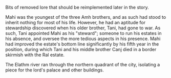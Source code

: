 Bits of removed lore that should be reimplemented later in the story.

Mahi was the youngest of the three Amh brothers, and as such had stood to inherit nothing for most of his life. However, he had an aptitude for stewardship discovered when his older brother, Tani, had gone to war. As such, Tani appointed Mahi as his "steward"; someone to run his estates in his absence, and oversee the more tedious aspects in his presence. Mahi had improved the estate's bottom line significantly by his fifth year in the position, during which Tani and his middle brother Canj died in a border skirmish with the Ral estate.

The Elathm river ran through the northern quadrant of the city, isolating a piece for the lord's palace and other buildings.